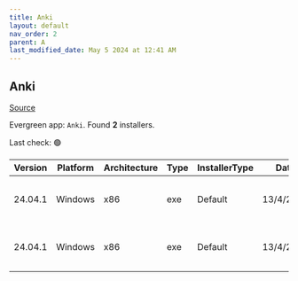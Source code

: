 ```yaml
---
title: Anki
layout: default
nav_order: 2
parent: A
last_modified_date: May 5 2024 at 12:41 AM
---
```


## Anki

[Source](https://github.com/ankitects/anki/)

Evergreen app: `Anki`. Found **2** installers.

Last check: 🟢

| Version | Platform | Architecture | Type | InstallerType | Date      | Size      | URI                                                                                                                                                                                  |
| ------- | -------- | ------------ | ---- | ------------- | --------- | --------- | ------------------------------------------------------------------------------------------------------------------------------------------------------------------------------------ |
| 24.04.1 | Windows  | x86          | exe  | Default       | 13/4/2024 | 125105944 | [https://github.com/ankitects/anki/releases/download/24.04.1/anki-24.04.1-windows-qt5.exe](https://github.com/ankitects/anki/releases/download/24.04.1/anki-24.04.1-windows-qt5.exe) |
| 24.04.1 | Windows  | x86          | exe  | Default       | 13/4/2024 | 152341992 | [https://github.com/ankitects/anki/releases/download/24.04.1/anki-24.04.1-windows-qt6.exe](https://github.com/ankitects/anki/releases/download/24.04.1/anki-24.04.1-windows-qt6.exe) |

